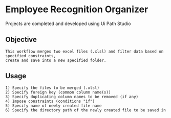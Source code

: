 # Employee Recognition Organizer
Projects are completed and developed using Ui Path Studio

## Objective
```
This workflow merges two excel files (.xlsl) and filter data based on specified constraints,
create and save into a new specified folder.
```

## Usage
```
1) Specify the files to be merged (.xlsl)
2) Specify foreign key (common column name(s))
3) Specify duplicating column names to be removed (if any)
4) Impose constraints (conditions "if")
5) Specify name of newly created file name
6) Specify the directory path of the newly created file to be saved in
```
